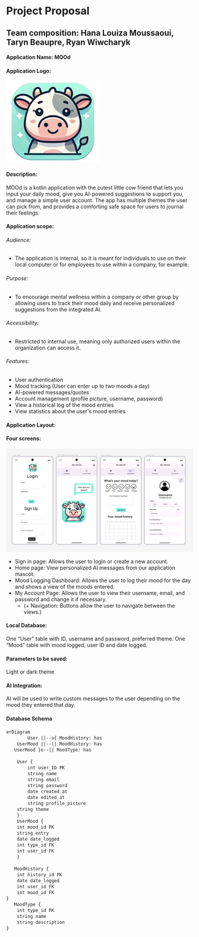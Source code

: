 # Project Proposal
## Team composition: Hana Louiza Moussaoui, Taryn Beaupre, Ryan Wiwcharyk
#### Application Name: MOOd

#### Application Logo: 
![logo](./images/Image.jpg)

#### Description: 
MOOd is a kotlin application with the cutest little cow friend that lets you input your daily mood, give you AI-powered suggestions to support you, and manage a simple user account. The app has multiple themes the user can pick from, and provides a comforting safe space for users to journal their feelings.

#### Application scope:

###### Audience: 

- The application is internal, so it is meant for individuals to use on their local computer or for employees to use within a company, for example.

###### Purpose: 

- To encourage mental wellness within a company or other group by allowing users to track their mood daily and receive personalized suggestions from the integrated AI.
  
###### Accessibility: 

- Restricted to internal use, meaning only authorized users within the organization can access it.
  
###### Features: 

- User authentication
- Mood tracking (User can enter up to two moods a day)
- AI-powered messages/quotes
- Account management (profile picture, username, password)
- View a historical log of the mood entries
- View statistics about the user's mood entries

#### Application Layout:

#### Four screens: 

![layout](./images/app_layout.png)
- Sign in page: Allows the user to login or create a new account.
- Home page: View personalized AI messages from our application mascot.
- Mood Logging Dashboard: Allows the user to log their mood for the day and shows a view of the moods entered.
- My Account Page: Allows the user to view their username, email, and password and change it if necessary. 
	- (+ Navigation: Buttons allow the user to navigate between the views.)
  
#### Local Database: 
One “User” table with ID, username and password, preferred theme. One “Mood” table with mood logged, user ID and date logged.


#### Parameters to be saved: 

Light or dark theme

#### AI Integration: 

AI will be used to write custom messages to the user depending on the mood they entered that day. 

#### Database Schema

```mermaid
erDiagram
        User ||--o{ MoodHistory: has
    UserMood ||--|| MoodHistory: has
   UserMood }o--|| MoodType: has

    User {
        int user_ID PK
        string name
        string email
        string password
        date created_at
        date edited_at
        string profile_picture
	string theme
    }
    UserMood {
	int mood_id PK
	string entry
	date date_logged
	int type_id FK
	int user_id FK
    }

   MoodHistory {
	int history_id PK
	date date_logged
	int user_id FK
	int mood_id FK
}
   MoodType {
	int type_id PK
	string name
	string description
}
```
